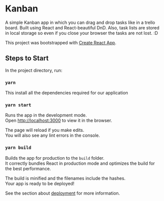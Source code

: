 # Kanban

A simple Kanban app in which you can drag and drop tasks like in a trello board. Built using React and React-beautiful DnD. Also, task lists are stored in local storage so even if you close your browser the tasks are not lost. :D

This project was bootstrapped with [Create React App](https://github.com/facebook/create-react-app).

## Steps to Start

In the project directory, run:

### `yarn`

This install all the dependencies required for our application

### `yarn start`

Runs the app in the development mode.<br>
Open [http://localhost:3000](http://localhost:3000) to view it in the browser.

The page will reload if you make edits.<br>
You will also see any lint errors in the console.

### `yarn build`

Builds the app for production to the `build` folder.<br>
It correctly bundles React in production mode and optimizes the build for the best performance.

The build is minified and the filenames include the hashes.<br>
Your app is ready to be deployed!

See the section about [deployment](https://facebook.github.io/create-react-app/docs/deployment) for more information.
